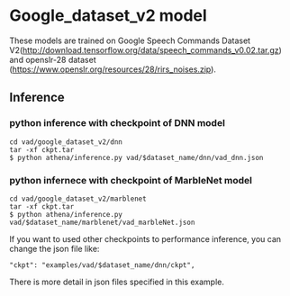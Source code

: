 # Google_dataset_v2 model

These models are trained on Google Speech Commands Dataset V2(http://download.tensorflow.org/data/speech_commands_v0.02.tar.gz) and openslr-28 dataset (https://www.openslr.org/resources/28/rirs_noises.zip).

## Inference

### python inference with checkpoint of DNN model 

```
cd vad/google_dataset_v2/dnn 
tar -xf ckpt.tar
$ python athena/inference.py vad/$dataset_name/dnn/vad_dnn.json
```

### python infernece with checkpoint of MarbleNet model

```
cd vad/google_dataset_v2/marblenet 
tar -xf ckpt.tar
$ python athena/inference.py vad/$dataset_name/marblenet/vad_marbleNet.json
```

If you want to used other checkpoints to performance inference, you can change the json file like: 
```jsonc
"ckpt": "examples/vad/$dataset_name/dnn/ckpt",
```

There is more detail in json files specified in this example.
